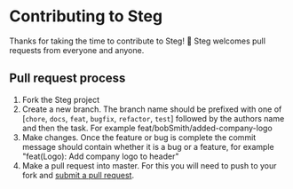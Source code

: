 Contributing to Steg
==

Thanks for taking the time to contribute to Steg! 🎉 Steg welcomes pull requests from everyone and anyone.

## Pull request process
 1. Fork the Steg project
 2. Create a new branch. The branch name should be prefixed with one of [`chore`, `docs`, `feat`, `bugfix`, `refactor`, `test`]
 followed by the authors name and then the task. For example feat/bobSmith/added-company-logo 
 3. Make changes. Once the feature or bug is complete the commit message should contain whether it is a bug or a feature, for example "feat(Logo): Add company logo to header"
 4. Make a pull request into master. For this you will need to push to your fork and [submit a pull request][pr].

[pr]: https://github.com/peterheesterman/steg/pulls
